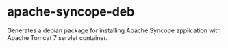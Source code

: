 apache-syncope-deb
==================

Generates a debian package for installing Apache Syncope application with Apache Tomcat 7 servlet container.
